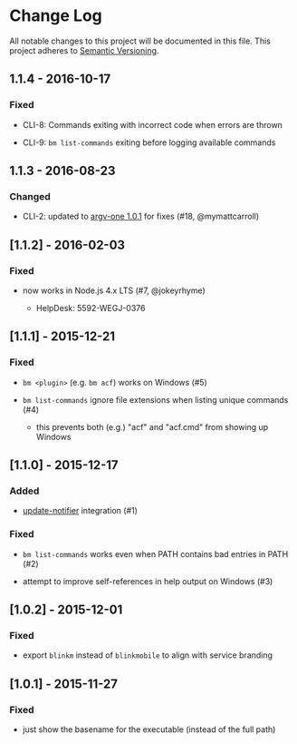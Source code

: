 # Change Log

All notable changes to this project will be documented in this file.
This project adheres to [Semantic Versioning](http://semver.org/).

## 1.1.4 - 2016-10-17

### Fixed

- CLI-8: Commands exiting with incorrect code when errors are thrown

- CLI-9: `bm list-commands` exiting before logging available commands 


## 1.1.3 - 2016-08-23


### Changed

- CLI-2: updated to [argv-one 1.0.1](https://github.com/jokeyrhyme/argv-one.js/releases/tag/1.0.1) for fixes (#18, @mymattcarroll)


## [1.1.2] - 2016-02-03


### Fixed

- now works in Node.js 4.x LTS (#7, @jokeyrhyme)

    - HelpDesk: 5592-WEGJ-0376


## [1.1.1] - 2015-12-21


### Fixed

- `bm <plugin>` (e.g. `bm acf`) works on Windows (#5)

- `bm list-commands` ignore file extensions when listing unique commands (#4)

    - this prevents both (e.g.) "acf" and "acf.cmd" from showing up Windows


## [1.1.0] - 2015-12-17


### Added

- [update-notifier](https://www.npmjs.com/package/update-notifier) integration (#1)


### Fixed

- `bm list-commands` works even when PATH contains bad entries in PATH (#2)

- attempt to improve self-references in help output on Windows (#3)


## [1.0.2] - 2015-12-01


### Fixed

- export `blinkm` instead of `blinkmobile` to align with service branding


## [1.0.1] - 2015-11-27


### Fixed

- just show the basename for the executable (instead of the full path)
